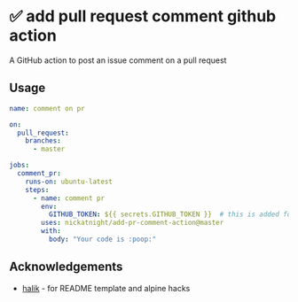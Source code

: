 # :white_check_mark: add pull request comment github action

A GitHub action to post an issue comment on a pull request

## Usage
```yaml
name: comment on pr

on:
  pull_request:
    branches:
      - master

jobs:
  comment_pr:
    runs-on: ubuntu-latest
    steps:
      - name: comment pr
        env:
          GITHUB_TOKEN: ${{ secrets.GITHUB_TOKEN }}  # this is added for you by default
        uses: nickatnight/add-pr-comment-action@master
        with:
          body: "Your code is :poop:"
```

## Acknowledgements
- [halik](https://github.com/ironhalik) - for README template and alpine hacks
